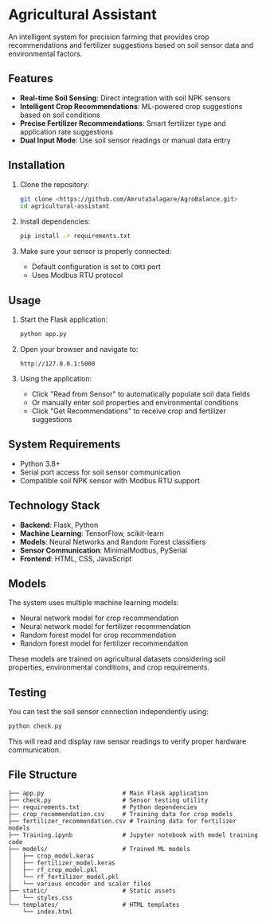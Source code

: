 # Agricultural Assistant

An intelligent system for precision farming that provides crop recommendations and fertilizer suggestions based on soil sensor data and environmental factors.

## Features

- **Real-time Soil Sensing**: Direct integration with soil NPK sensors
- **Intelligent Crop Recommendations**: ML-powered crop suggestions based on soil conditions
- **Precise Fertilizer Recommendations**: Smart fertilizer type and application rate suggestions
- **Dual Input Mode**: Use soil sensor readings or manual data entry

## Installation

1. Clone the repository:

   ```bash
   git clone <https://github.com/AmrutaSalagare/AgroBalance.git>
   cd agricultural-assistant
   ```

2. Install dependencies:

   ```bash
   pip install -r requirements.txt
   ```

3. Make sure your sensor is properly connected:
   - Default configuration is set to `COM3` port
   - Uses Modbus RTU protocol

## Usage

1. Start the Flask application:

   ```bash
   python app.py
   ```

2. Open your browser and navigate to:

   ```
   http://127.0.0.1:5000
   ```

3. Using the application:
   - Click "Read from Sensor" to automatically populate soil data fields
   - Or manually enter soil properties and environmental conditions
   - Click "Get Recommendations" to receive crop and fertilizer suggestions

## System Requirements

- Python 3.8+
- Serial port access for soil sensor communication
- Compatible soil NPK sensor with Modbus RTU support

## Technology Stack

- **Backend**: Flask, Python
- **Machine Learning**: TensorFlow, scikit-learn
- **Models**: Neural Networks and Random Forest classifiers
- **Sensor Communication**: MinimalModbus, PySerial
- **Frontend**: HTML, CSS, JavaScript

## Models

The system uses multiple machine learning models:

- Neural network model for crop recommendation
- Neural network model for fertilizer recommendation
- Random forest model for crop recommendation
- Random forest model for fertilizer recommendation

These models are trained on agricultural datasets considering soil properties, environmental conditions, and crop requirements.

## Testing

You can test the soil sensor connection independently using:

```bash
python check.py
```

This will read and display raw sensor readings to verify proper hardware communication.

## File Structure

```
├── app.py                      # Main Flask application
├── check.py                    # Sensor testing utility
├── requirements.txt            # Python dependencies
├── crop_recommendation.csv     # Training data for crop models
├── fertilizer_recommendation.csv # Training data for fertilizer models
├── Training.ipynb              # Jupyter notebook with model training code
├── models/                     # Trained ML models
│   ├── crop_model.keras
│   ├── fertilizer_model.keras
│   ├── rf_crop_model.pkl
│   └── rf_fertilizer_model.pkl
│   └── various encoder and scaler files
├── static/                     # Static assets
│   └── styles.css
└── templates/                  # HTML templates
    └── index.html
```


